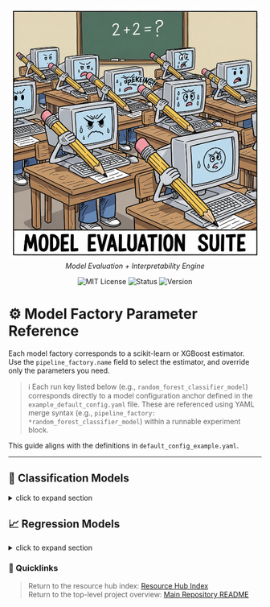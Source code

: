 <p align="center">
  <img src="../../repo_files/hero_banner.png" width="1000"/>
  <br>
  <em>Model Evaluation + Interpretability Engine</em>
</p>
<p align="center">
  <img alt="MIT License" src="https://img.shields.io/badge/license-MIT-blue">
  <img alt="Status" src="https://img.shields.io/badge/status-beta-yellow">
  <img alt="Version" src="https://img.shields.io/badge/version-v0.1.0-blueviolet">
</p>

# ⚙️ Model Factory Parameter Reference

Each model factory corresponds to a scikit-learn or XGBoost estimator.  
Use the `pipeline_factory.name` field to select the estimator, and override only the parameters you need.

> ℹ️ Each run key listed below (e.g., `random_forest_classifier_model`) corresponds directly to a model configuration anchor defined in the `example_default_config.yaml` file. These are referenced using YAML merge syntax (e.g., `pipeline_factory: *random_forest_classifier_model`) within a runnable experiment block.

This guide aligns with the definitions in `default_config_example.yaml`.

---
## 🧪 Classification Models

<details>
<summary>click to expand section</summary>

___

### 🔹 `"RandomForest"`

**Library**: `sklearn.ensemble.RandomForestClassifier`  
**Run key**: `random_forest_classifier_model`

```yaml
pipeline_factory:
  name: "RandomForest"
```

**Default Parameters:**

| Param              | Description              | Default Value |
| ------------------ | ------------------------ | ------------- |
| `n_estimators`     | Number of trees          | `100`         |
| `max_depth`        | Max depth of trees       | `12`          |
| `min_samples_leaf` | Minimum samples per leaf | `2`           |
| `class_weight`     | Class balancing          | `'balanced'`  |
| `random_state`     | Random seed              | `42`          |

---

### 🔹 `"LogisticRegression"`

**Library**: `sklearn.linear_model.LogisticRegression`  
**Run key**: `logistic_regression_classifier_model`

```yaml
pipeline_factory:
  name: "LogisticRegression"
```

**Default Parameters:**

| Param          | Description                       | Default Value |
| -------------- | --------------------------------- | ------------- |
| `penalty`      | Regularization type               | `'l2'`        |
| `solver`       | Optimization algorithm            | `'liblinear'` |
| `class_weight` | Class balancing                   | `'balanced'`  |
| `C`            | Regularization strength (inverse) | `1.0`         |
| `random_state` | Random seed                       | `42`          |

---

### 🔹 `"XGBoost"`

**Library**: `xgboost.XGBClassifier`  
**Run key**: `xgboost_classifier_model`

```yaml
pipeline_factory:
  name: "XGBoost"
```

**Default Parameters:**

| Param           | Description                        | Default Value       |
| --------------- | ---------------------------------- | ------------------- |
| `n_estimators`  | Number of boosting rounds          | `100`               |
| `max_depth`     | Tree depth                         | `5`                 |
| `learning_rate` | Step size shrinkage                | `0.1`               |
| `objective`     | Loss function                      | `'binary:logistic'` |
| `eval_metric`   | Metric to evaluate during training | `'logloss'`         |
| `random_state`  | Reproducibility                    | `42`                |

---

### 🔹 `"SVC"`

**Library**: `sklearn.svm.SVC`  
**Run key**: `svc_classifier_model`

```yaml
pipeline_factory:
  name: "SVC"
```

**Default Parameters:**

| Param          | Description              | Default Value |
| -------------- | ------------------------ | ------------- |
| `kernel`       | Type of kernel           | `'rbf'`       |
| `C`            | Regularization parameter | `1.0`         |
| `gamma`        | Kernel coefficient       | `'scale'`     |
| `probability`  | Enable probability       | `True`        |
| `random_state` | Reproducibility          | `42`          |

---

### 🔹 `"GaussianNB"`

**Library**: `sklearn.naive_bayes.GaussianNB`  
**Run key**: `gaussian_nb_classifier_model`

```yaml
pipeline_factory:
  name: "GaussianNB"
```

**Default Parameters:**  
_No tunable parameters defined._

---

### 🔹 `"DecisionTree"`

**Library**: `sklearn.tree.DecisionTreeClassifier`  
**Run key**: `decision_tree_classifier_model`

```yaml
pipeline_factory:
  name: "DecisionTree"
```

**Default Parameters:**

| Param              | Description              | Default Value |
| ------------------ | ------------------------ | ------------- |
| `max_depth`        | Max depth of tree        | `10`          |
| `min_samples_leaf` | Minimum samples per leaf | `4`           |
| `criterion`        | Split quality metric     | `'gini'`      |
| `class_weight`     | Class balancing          | `'balanced'`  |
| `random_state`     | Reproducibility          | `42`          |

</details>


## 📈 Regression Models

<details>
<summary>click to expand section</summary>


### 🔹 `"LinearRegression"`

**Library**: `sklearn.linear_model.LinearRegression`  
**Run key**: `linear_regression_model`

```yaml
pipeline_factory:
  name: "LinearRegression"
```

**Default Parameters:**  
_No params required. Uses defaults._

---

### 🔹 `"RandomForestRegressor"`

**Library**: `sklearn.ensemble.RandomForestRegressor`  
**Run key**: `random_forest_regressor_model`

```yaml
pipeline_factory:
  name: "RandomForestRegressor"
```

**Default Parameters:**

| Param              | Description              | Default Value |
| ------------------ | ------------------------ | ------------- |
| `n_estimators`     | Number of trees          | `100`         |
| `max_depth`        | Max tree depth           | `10`          |
| `min_samples_leaf` | Minimum samples per leaf | `4`           |
| `random_state`     | Reproducibility          | `42`          |

---

### 🔹 `"XGBRegressor"`

**Library**: `xgboost.XGBRegressor`  
**Run key**: `xgboost_regressor_model`

```yaml
pipeline_factory:
  name: "XGBRegressor"
```

**Default Parameters:**

| Param           | Description               | Default Value        |
| --------------- | ------------------------- | -------------------- |
| `n_estimators`  | Number of boosting rounds | `100`                |
| `max_depth`     | Tree depth                | `5`                  |
| `learning_rate` | Step size shrinkage       | `0.1`                |
| `objective`     | Loss function             | `'reg:squarederror'` |
| `random_state`  | Reproducibility           | `42`                 |

---

### 🔹 `"DecisionTreeRegressor"`

**Library**: `sklearn.tree.DecisionTreeRegressor`  
**Run key**: `decision_tree_regressor_model`

```yaml
pipeline_factory:
  name: "DecisionTreeRegressor"
```

**Default Parameters:**

| Param              | Description       | Default Value |
| ------------------ | ----------------- | ------------- |
| `max_depth`        | Max tree depth    | `10`          |
| `min_samples_leaf` | Minimum leaf size | `4`           |
| `random_state`     | Reproducibility   | `42`          |

---

### 🔹 `"SVR"`

**Library**: `sklearn.svm.SVR`  
**Run key**: `svr_regressor_model`

```yaml
pipeline_factory:
  name: "SVR"
```

**Default Parameters:**

| Param    | Description             | Default Value |
| -------- | ----------------------- | ------------- |
| `kernel` | Kernel type             | `'rbf'`       |
| `C`      | Regularization strength | `1.0`         |
| `gamma`  | Kernel coefficient      | `'scale'`     |

</details>



### 📎 Quicklinks
> Return to the resource hub index: [Resource Hub Index](../hub_index.md)  
> Return to the top-level project overview: [Main Repository README](../../README.md)
